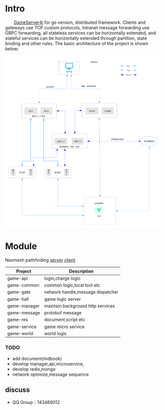 Intro
====
&emsp;&emsp;[GameServer4j](https://github.com/jzyong/GameServer4j) for go version, distributed framework. Clients and gateways use
TCP custom protocols, Intranet message forwarding use GRPC forwarding, all stateless services can be horizontally
extended, and stateful services can be horizontally extended through partition, state binding and other rules. The basic
architecture of the project is shown below:



![Architecture diagram](game-res/img/game_architecture.png)

Module
====

Navmesh pathfinding [server](https://github.com/jzyong/GameAI4j) [client](https://github.com/jzyong/NavMeshDemo)

| Project      | Description                       |
|--------------|-----------------------------------|
| game-api     | login,charge logic                |
| game-common  | common logic,local tool etc       |
| game-gate    | network handle,message dispatcher |
| game-hall    | game logic server                 |
| game-manager | maintain background http services |
| game-message | protobuf message                  |
| game-res     | document,script etc               |
| game-service | game micro service                |
| game-world   | world logic                       |

### TODO
* add document(mdbook)
* develop manager,api,microservice,
* develop redis,mongo
* network optimize,message sequence

discuss
---------
* QQ Group：143469012



